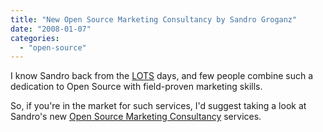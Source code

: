 ```yaml
---
title: "New Open Source Marketing Consultancy by Sandro Groganz"
date: "2008-01-07"
categories: 
  - "open-source"
---
```


I know Sandro back from the [LOTS](http://lots.openexpo.ch/2005/) days, and few people combine such a dedication to Open Source with field-proven marketing skills.

So, if you're in the market for such services, I'd suggest taking a look at Sandro's new [Open Source Marketing Consultancy](http://sandro.groganz.com/weblog/2008/01/02/starting-open-source-marketing-consultancy/) services.
